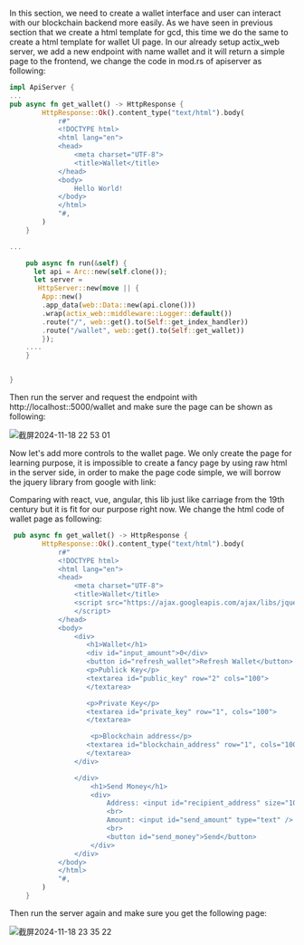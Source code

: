 In this section, we need to create a wallet interface and user can interact with our blockchain backend more easily. As we have seen in previous section that we create a html template for gcd, this time we do the same to create a html 
template for wallet UI page. In our already setup actix_web server, we add a new endpoint with name wallet and it will return a simple page to the frontend, we change the code in mod.rs of apiserver as following:

```rs
impl ApiServer {
...
pub async fn get_wallet() -> HttpResponse {
        HttpResponse::Ok().content_type("text/html").body(
            r#"
            <!DOCTYPE html>
            <html lang="en">
            <head>
                <meta charset="UTF-8">
                <title>Wallet</title>
            </head>
            <body>
                Hello World!
            </body>
            </html>
            "#,
        )
    }

...

    pub async fn run(&self) {
      let api = Arc::new(self.clone());
      let server =
       HttpServer::new(move || {
        App::new()
        .app_data(web::Data::new(api.clone()))
        .wrap(actix_web::middleware::Logger::default())
        .route("/", web::get().to(Self::get_index_handler))
        .route("/wallet", web::get().to(Self::get_wallet))
        });
    ....
    }


}
```
Then run the server and request the endpoint with http://localhost::5000/wallet and make sure the page can be shown as following:


![截屏2024-11-18 22 53 01](https://github.com/user-attachments/assets/92471cb8-1d71-48a7-8bd4-ca7025a96af0)

Now let's add more controls to the wallet page. We only create the page for learning purpose, it is impossible to create a fancy page by using raw html in the server side, in order to make the page code simple, we will borrow the
jquery library from google with link:

<script src="https://ajax.googleapis.com/ajax/libs/jquery/3.7.1/jquery.min.js"></script> 

Comparing with react, vue, angular, this lib just like carriage from the 19th century but it is fit for our purpose right now. We change the html code of wallet page as following:

```rs
 pub async fn get_wallet() -> HttpResponse {
        HttpResponse::Ok().content_type("text/html").body(
            r#"
            <!DOCTYPE html>
            <html lang="en">
            <head>
                <meta charset="UTF-8">
                <title>Wallet</title>
                <script src="https://ajax.googleapis.com/ajax/libs/jquery/3.7.1/jquery.min.js">
                </script> 
            </head>
            <body>
                <div>
                   <h1>Wallet</h1>
                   <div id="input_amount">0</div>
                   <button id="refresh_wallet">Refresh Wallet</button>
                   <p>Publick Key</p>
                   <textarea id="public_key" row="2" cols="100">
                   </textarea>

                   <p>Private Key</p>
                   <textarea id="private_key" row="1", cols="100">
                   </textarea>

                    <p>Blockchain address</p>
                   <textarea id="blockchain_address" row="1", cols="100">
                   </textarea>
                </div>

                </div>
                    <h1>Send Money</h1>
                    <div>
                        Address: <input id="recipient_address" size="100" type="text" />
                        <br>
                        Amount: <input id="send_amount" type="text" />
                        <br>
                        <button id="send_money">Send</button>
                    </div>
                </div>
            </body>
            </html>
            "#,
        )
    }
```

Then run the server again and make sure you get the following page:


![截屏2024-11-18 23 35 22](https://github.com/user-attachments/assets/a6665a8c-08b5-44d0-8836-d3e52810a352)


